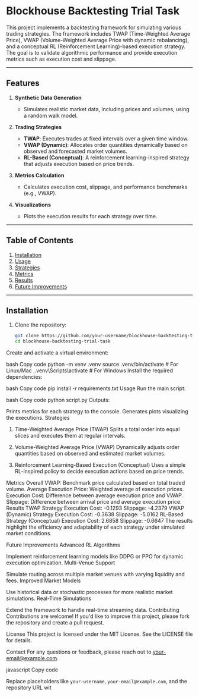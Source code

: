 # Blockhouse Backtesting Trial Task

This project implements a backtesting framework for simulating various trading strategies. The framework includes TWAP (Time-Weighted Average Price), VWAP (Volume-Weighted Average Price with dynamic rebalancing), and a conceptual RL (Reinforcement Learning)-based execution strategy. The goal is to validate algorithmic performance and provide execution metrics such as execution cost and slippage.

---

## Features

1. **Synthetic Data Generation**
   - Simulates realistic market data, including prices and volumes, using a random walk model.

2. **Trading Strategies**
   - **TWAP**: Executes trades at fixed intervals over a given time window.
   - **VWAP (Dynamic)**: Allocates order quantities dynamically based on observed and forecasted market volumes.
   - **RL-Based (Conceptual)**: A reinforcement learning-inspired strategy that adjusts execution based on price trends.

3. **Metrics Calculation**
   - Calculates execution cost, slippage, and performance benchmarks (e.g., VWAP).

4. **Visualizations**
   - Plots the execution results for each strategy over time.

---

## Table of Contents

1. [Installation](#installation)
2. [Usage](#usage)
3. [Strategies](#strategies)
4. [Metrics](#metrics)
5. [Results](#results)
6. [Future Improvements](#future-improvements)

---

## Installation

1. Clone the repository:
   ```bash
   git clone https://github.com/your-username/blockhouse-backtesting-trial-task.git
   cd blockhouse-backtesting-trial-task
Create and activate a virtual environment:

bash
Copy code
python -m venv .venv
source .venv/bin/activate  # For Linux/Mac
.\.venv\Scripts\activate   # For Windows
Install the required dependencies:

bash
Copy code
pip install -r requirements.txt
Usage
Run the main script:

bash
Copy code
python script.py
Outputs:

Prints metrics for each strategy to the console.
Generates plots visualizing the executions.
Strategies
1. Time-Weighted Average Price (TWAP)
Splits a total order into equal slices and executes them at regular intervals.

2. Volume-Weighted Average Price (VWAP)
Dynamically adjusts order quantities based on observed and estimated market volumes.

3. Reinforcement Learning-Based Execution (Conceptual)
Uses a simple RL-inspired policy to decide execution actions based on price trends.

Metrics
Overall VWAP: Benchmark price calculated based on total traded volume.
Average Execution Price: Weighted average of execution prices.
Execution Cost: Difference between average execution price and VWAP.
Slippage: Difference between arrival price and average execution price.
Results
TWAP Strategy
Execution Cost: -0.1293
Slippage: -4.2379
VWAP (Dynamic) Strategy
Execution Cost: -0.3638
Slippage: -5.0162
RL-Based Strategy (Conceptual)
Execution Cost: 2.6858
Slippage: -0.6647
The results highlight the efficiency and adaptability of each strategy under simulated market conditions.

Future Improvements
Advanced RL Algorithms

Implement reinforcement learning models like DDPG or PPO for dynamic execution optimization.
Multi-Venue Support

Simulate routing across multiple market venues with varying liquidity and fees.
Improved Market Models

Use historical data or stochastic processes for more realistic market simulations.
Real-Time Simulations

Extend the framework to handle real-time streaming data.
Contributing
Contributions are welcome! If you'd like to improve this project, please fork the repository and create a pull request.

License
This project is licensed under the MIT License. See the LICENSE file for details.

Contact
For any questions or feedback, please reach out to your-email@example.com.

javascript
Copy code

Replace placeholders like `your-username`, `your-email@example.com`, and the repository URL wit

